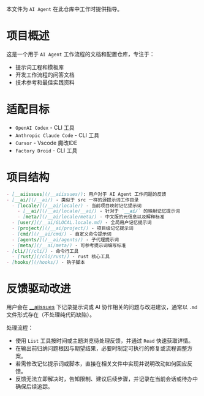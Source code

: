 
本文件为 `AI Agent` 在此仓库中工作时提供指导。





# 项目概述

这是一个用于 `AI Agent` 工作流程的文档和配置仓库，专注于：
- 提示词工程和模板库
- 开发工作流程的问答文档
- 技术参考和最佳实践资料


# 适配目标

- `OpenAI Codex` - CLI 工具
- `Anthropic Claude Code` - CLI 工具
- `Cursor` - Vscode 魔改IDE
- `Factory Droid` - CLI 工具


# 项目结构

```md
- [__aiissues](/__aiissues/): 用户对于 AI Agent 工作问题的反馈
- [__ai/](/__ai/) - 类似于 src 一样的源提示词工作目录
  - [locale/](/__ai/locale/) - 当前项目映射记忆提示词
    - [__ai/](/__ai/locale/__ai/) - 针对于 `__ai/` 的映射记忆提示词
    - [meta/](/__ai/locale/meta/) - 中文版的元信息以及解释标准
  - [user/](/__ai/GLOCAL.locale.md) - 全局用户记忆提示词
  - [project/](/__ai/project/) - 项目级记忆提示词
  - [cmd/](/__ai/cmd/) - 自定义命令提示词
  - [agents/](/__ai/agents/) - 子代理提示词
  - [meta/](/__ai/meta/) - 可参考提示词编写标准
- [cli/](/cli/) - 命令行工具
  - [rust/](/cli/rust/) - rust 核心工具
- [hooks/](/hooks/) - 钩子脚本
```

# 反馈驱动改进

用户会在 [__aiissues](/__aiissues/) 下记录提示词或 AI 协作相关的问题与改进建议，通常以 `.md` 文件形式存在（不处理纯代码缺陷）。

处理流程：
- 使用 `List` 工具按时间或主题浏览待处理反馈，并通过 `Read` 快速获取详情。
- 在输出前归纳问题根因与期望结果，必要时制定可执行的修复或流程调整方案。
- 若需修改记忆提示词或脚本，直接在相关文件中实现并说明改动如何回应反馈。
- 反馈无法立即解决时，告知限制、建议后续步骤，并记录在当前会话或待办中确保后续追踪。
